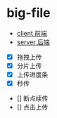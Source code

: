 # big-file

- [client 前端](./client/)
- [server 后端](./server/)

- [x] 拖拽上传
- [x] 分片上传
- [x] 上传进度条
- [x] 秒传
- [] 断点续传
- [] 点击上传
